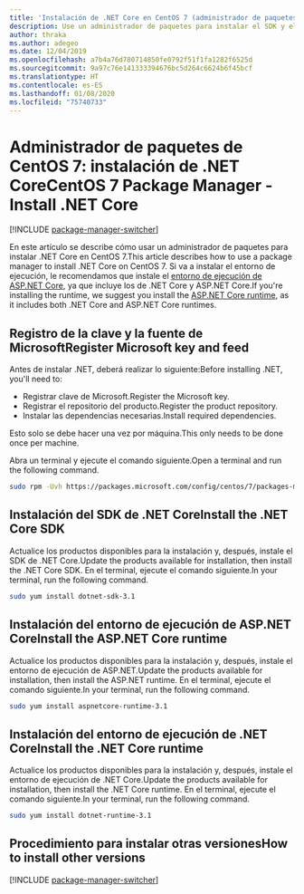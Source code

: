 ```yaml
---
title: 'Instalación de .NET Core en CentOS 7 (administrador de paquetes): .NET Core'
description: Use un administrador de paquetes para instalar el SDK y el entorno de ejecución de .NET Core en CentOS 7.
author: thraka
ms.author: adegeo
ms.date: 12/04/2019
ms.openlocfilehash: a7b4a76d780714850fe0792f51f1fa1282f6525d
ms.sourcegitcommit: 9a97c76e141333394676bc5d264c6624b6f45bcf
ms.translationtype: HT
ms.contentlocale: es-ES
ms.lasthandoff: 01/08/2020
ms.locfileid: "75740733"
---
```

# <a name="centos-7-package-manager---install-net-core"></a><span data-ttu-id="3a074-103">Administrador de paquetes de CentOS 7: instalación de .NET Core</span><span class="sxs-lookup"><span data-stu-id="3a074-103">CentOS 7 Package Manager - Install .NET Core</span></span>

[!INCLUDE [package-manager-switcher](./includes/package-manager-switcher.md)]

<span data-ttu-id="3a074-104">En este artículo se describe cómo usar un administrador de paquetes para instalar .NET Core en CentOS 7.</span><span class="sxs-lookup"><span data-stu-id="3a074-104">This article describes how to use a package manager to install .NET Core on CentOS 7.</span></span> <span data-ttu-id="3a074-105">Si va a instalar el entorno de ejecución, le recomendamos que instale el [entorno de ejecución de ASP.NET Core](#install-the-aspnet-core-runtime), ya que incluye los de .NET Core y ASP.NET Core.</span><span class="sxs-lookup"><span data-stu-id="3a074-105">If you're installing the runtime, we suggest you install the [ASP.NET Core runtime](#install-the-aspnet-core-runtime), as it includes both .NET Core and ASP.NET Core runtimes.</span></span>

## <a name="register-microsoft-key-and-feed"></a><span data-ttu-id="3a074-106">Registro de la clave y la fuente de Microsoft</span><span class="sxs-lookup"><span data-stu-id="3a074-106">Register Microsoft key and feed</span></span>

<span data-ttu-id="3a074-107">Antes de instalar .NET, deberá realizar lo siguiente:</span><span class="sxs-lookup"><span data-stu-id="3a074-107">Before installing .NET, you'll need to:</span></span>

- <span data-ttu-id="3a074-108">Registrar clave de Microsoft.</span><span class="sxs-lookup"><span data-stu-id="3a074-108">Register the Microsoft key.</span></span>
- <span data-ttu-id="3a074-109">Registrar el repositorio del producto.</span><span class="sxs-lookup"><span data-stu-id="3a074-109">Register the product repository.</span></span>
- <span data-ttu-id="3a074-110">Instalar las dependencias necesarias.</span><span class="sxs-lookup"><span data-stu-id="3a074-110">Install required dependencies.</span></span>

<span data-ttu-id="3a074-111">Esto solo se debe hacer una vez por máquina.</span><span class="sxs-lookup"><span data-stu-id="3a074-111">This only needs to be done once per machine.</span></span>

<span data-ttu-id="3a074-112">Abra un terminal y ejecute el comando siguiente.</span><span class="sxs-lookup"><span data-stu-id="3a074-112">Open a terminal and run the following command.</span></span>

```bash
sudo rpm -Uvh https://packages.microsoft.com/config/centos/7/packages-microsoft-prod.rpm
```

## <a name="install-the-net-core-sdk"></a><span data-ttu-id="3a074-113">Instalación del SDK de .NET Core</span><span class="sxs-lookup"><span data-stu-id="3a074-113">Install the .NET Core SDK</span></span>

<span data-ttu-id="3a074-114">Actualice los productos disponibles para la instalación y, después, instale el SDK de .NET Core.</span><span class="sxs-lookup"><span data-stu-id="3a074-114">Update the products available for installation, then install the .NET Core SDK.</span></span> <span data-ttu-id="3a074-115">En el terminal, ejecute el comando siguiente.</span><span class="sxs-lookup"><span data-stu-id="3a074-115">In your terminal, run the following command.</span></span>

```bash
sudo yum install dotnet-sdk-3.1
```

## <a name="install-the-aspnet-core-runtime"></a><span data-ttu-id="3a074-116">Instalación del entorno de ejecución de ASP.NET Core</span><span class="sxs-lookup"><span data-stu-id="3a074-116">Install the ASP.NET Core runtime</span></span>

<span data-ttu-id="3a074-117">Actualice los productos disponibles para la instalación y, después, instale el entorno de ejecución de ASP.NET.</span><span class="sxs-lookup"><span data-stu-id="3a074-117">Update the products available for installation, then install the ASP.NET runtime.</span></span> <span data-ttu-id="3a074-118">En el terminal, ejecute el comando siguiente.</span><span class="sxs-lookup"><span data-stu-id="3a074-118">In your terminal, run the following command.</span></span>

```bash
sudo yum install aspnetcore-runtime-3.1
```

## <a name="install-the-net-core-runtime"></a><span data-ttu-id="3a074-119">Instalación del entorno de ejecución de .NET Core</span><span class="sxs-lookup"><span data-stu-id="3a074-119">Install the .NET Core runtime</span></span>

<span data-ttu-id="3a074-120">Actualice los productos disponibles para la instalación y, después, instale el entorno de ejecución de .NET Core.</span><span class="sxs-lookup"><span data-stu-id="3a074-120">Update the products available for installation, then install the .NET Core runtime.</span></span> <span data-ttu-id="3a074-121">En el terminal, ejecute el comando siguiente.</span><span class="sxs-lookup"><span data-stu-id="3a074-121">In your terminal, run the following command.</span></span>

```bash
sudo yum install dotnet-runtime-3.1
```

## <a name="how-to-install-other-versions"></a><span data-ttu-id="3a074-122">Procedimiento para instalar otras versiones</span><span class="sxs-lookup"><span data-stu-id="3a074-122">How to install other versions</span></span>

[!INCLUDE [package-manager-switcher](./includes/package-manager-heading-hack-pkgname.md)]

